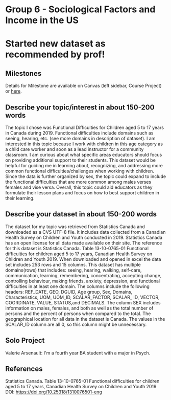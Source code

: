# Group 6 - Sociological Factors and Income in the US
# Started new dataset as recommended by prof!

## Milestones

Details for Milestone are available on Canvas (left sidebar, Course Project) or [here](https://firas.moosvi.com/courses/data301/project/milestone01.html).

## Describe your topic/interest in about 150-200 words

The topic I chose was Functional Difficulties for Children aged 5 to 17 years in Canada during 2019. Functional difficulties include domains such as seeing, hearing, etc. (see more domains in description of dataset). I am interested in this topic because I work with children in this age category as a child care worker and soon as a lead instructor for a community classroom.  I am curious about what specific areas educators should focus on providing additional support to their students. This dataset would be helpful for guiding me in learning about, recognizing, and addressing more common functional difficulties/challenges when working with children. Since the data is further organized by sex, the topic could expand to include the functional difficulties that are more common among males verses females and vise versa. Overall, this topic could aid educators as they formulate their lesson plans and focus on how to best support children in their learning.

## Describe your dataset in about 150-200 words

The dataset for my topic was retrieved from Statistics Canada and downloaded as a CVS UTF-8 file. It includes data collected from a Canadian Health Survey on Children and Youth conducted in 2019. Statistics Canada has an open license for all data made available on their site. The reference for this dataset is Statistics Canada. Table 13-10-0765-01  Functional difficulties for children aged 5 to 17 years, Canadian Health Survey on Children and Youth 2019. When downloaded and opened in excel the data set includes 253 rows and 15 columns. This dataset has multiple domains(rows) that includes: seeing, hearing, walking, self-care, communication, learning, remembering, concentrating, accepting change, controlling behaviour, making friends, anxiety, depression, and functional difficulties in at least one domain. The columns include the following headers: REF_DATE, GEO, DGUID, Age group, Sex, Domains, Characteristics, UOM, UOM_ID, SCALAR_FACTOR, SCALAR_ ID, VECTOR, COORDINATE, VALUE, STATUS,and DECIMALS. The column SEX includes information on males, females, and both as well as the total number of persons and the percent of persons when compared to the total. The geographical location for all data in the dataset is Canada. The values in the SCALAR_ID column are all 0, so this column might be unnecessary.  


## Solo Project

Valerie Arsenault: I'm a fourth year BA student with a major in Psych.

## References

Statistics Canada. Table 13-10-0765-01  Functional difficulties for children aged 5 to 17 years, Canadian Health Survey on Children and Youth 2019
DOI: https://doi.org/10.25318/1310076501-eng
